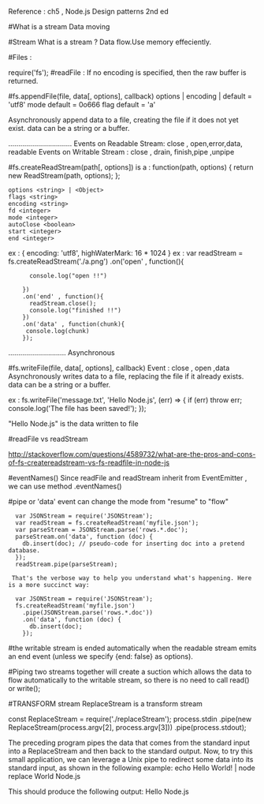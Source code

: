Reference : ch5 , Node.js Design patterns 2nd ed

#What is a stream 
  Data moving


#Stream
What is a stream ?
Data flow.Use memory effeciently.

#Files :

require('fs');
#readFile : If no encoding is specified, then the raw buffer is returned.

#fs.appendFile(file, data[, options], callback)
    options <Object> | <string>
    encoding <string> | <null> default = 'utf8'
    mode <integer> default = 0o666
    flag <string> default = 'a'

Asynchronously append data to a file, creating the file if it does not yet exist. data can be a string or a buffer.

................................
Events on Readable Stream: close , open,error,data, readable
Events on Writable Stream : close , drain, finish,pipe ,unpipe

#fs.createReadStream(path[, options])
     is a : 
      function(path, options) {
        return new ReadStream(path, options);
      };
      
    options <string> | <Object>
    flags <string>
    encoding <string>
    fd <integer>
    mode <integer>
    autoClose <boolean>
    start <integer>
    end <integer>
 
 ex : { encoding: 'utf8', highWaterMark: 16 * 1024 }
 ex : 
       var readStream = fs.createReadStream('./a.png')
        .on('open' , function(){

          console.log("open !!")

        })
        .on('end' , function(){
          readStream.close();
          console.log("finished !!")
        })
        .on('data' , function(chunk){
         console.log(chunk)
        });
 
 
 .............................
Asynchronous

#fs.writeFile(file, data[, options], callback)
Event : close , open ,data
Asynchronously writes data to a file, replacing the file if it already exists. data can be a string or a buffer.

ex : fs.writeFile('message.txt', 'Hello Node.js', (err) => {
  if (err) throw err;
  console.log('The file has been saved!');
});

"Hello Node.js"  is the data written to file


#readFile vs readStream

http://stackoverflow.com/questions/4589732/what-are-the-pros-and-cons-of-fs-createreadstream-vs-fs-readfile-in-node-js


#eventNames()
Since readFile and readStream inherit from EventEmitter , we can use method .eventNames()


#pipe or 'data' event can change the mode from "resume" to "flow"


      var JSONStream = require('JSONStream');
      var readStream = fs.createReadStream('myfile.json');
      var parseStream = JSONStream.parse('rows.*.doc');
      parseStream.on('data', function (doc) {
        db.insert(doc); // pseudo-code for inserting doc into a pretend database.
      });
      readStream.pipe(parseStream);
     
     That's the verbose way to help you understand what's happening. Here is a more succinct way:

      var JSONStream = require('JSONStream');
      fs.createReadStream('myfile.json')
        .pipe(JSONStream.parse('rows.*.doc'))
        .on('data', function (doc) {
          db.insert(doc);
        });


#the writable stream is ended automatically when the readable stream emits an end event (unless we specify
{end: false} as options).

#Piping two streams together will create a suction which allows the data to flow
automatically to the writable stream, so there is no need to call read() or write();

#TRANSFORM stream
ReplaceStream is a transform stream

const ReplaceStream = require('./replaceStream');
process.stdin
.pipe(new ReplaceStream(process.argv[2], process.argv[3]))
.pipe(process.stdout);

The preceding program pipes the data that comes from the standard input into a
ReplaceStream and then back to the standard output. Now, to try this small application,
we can leverage a Unix pipe to redirect some data into its standard input, as shown in the
following example:
echo Hello World! | node replace World Node.js

This should produce the following output:
Hello Node.js


  
